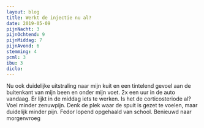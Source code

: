 ```yaml
---
layout: blog
title: Werkt de injectie nu al?
date: 2019-05-09
pijnNacht: 3
pijnOchtend: 9
pijnMiddag: 7
pijnAvond: 6
stemming: 4
pcml: 3
ibu: 3
diclo: 
---
```


Nu ook duidelijke uitstraling naar mijn kuit en een tintelend gevoel aan de buitenkant van mijn been en onder mijn voet. 2x een uur in de auto vandaag. Er lijkt in de middag iets te werken. Is het de corticosteriode al? Voel minder zenuwpijn. Denk de plek waar de spuit is gezet te voelen, maar duidelijk minder pijn. Fedor lopend opgehaald van school. Benieuwd naar morgenvroeg

